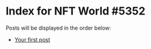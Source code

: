 # Index for NFT World #5352
Posts will be displayed in the order below:

- [Your first post](./001-first.md)

